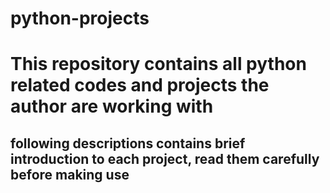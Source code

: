 # python-projects
# This repository contains all python related codes and projects the author are working with
## following descriptions contains brief introduction to each project, read them carefully before making use
